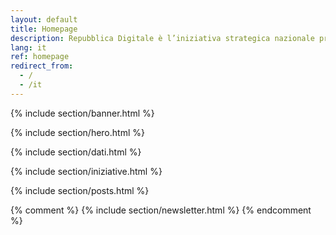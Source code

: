 ```yaml
---
layout: default
title: Homepage
description: Repubblica Digitale è l’iniziativa strategica nazionale promossa dal Dipartimento per la trasformazione digitale della Presidenza del Consiglio dei ministri.
lang: it
ref: homepage
redirect_from:
  - /
  - /it
---
```


{% include section/banner.html %}

{% include section/hero.html %}

{% include section/dati.html %}

{% include section/iniziative.html %}

{% include section/posts.html %}

{% comment %}
{% include section/newsletter.html %}
{% endcomment %}
